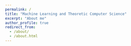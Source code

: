 ```yaml
---
permalink: /
title: "Machine Learning and Theoretic Computer Science"
excerpt: "About me"
author_profile: true
redirect_from: 
  - /about/
  - /about.html
---
```


